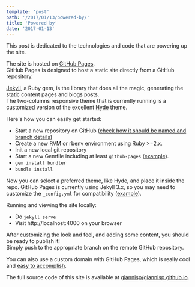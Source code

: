 ```yaml
---
template: 'post'
path: '/2017/01/13/powered-by/'
title: 'Powered by'
date: '2017-01-13'
---
```


This post is dedicated to the technologies and code that are powering up the site.

The site is hosted on [GitHub Pages](https://pages.github.com/).  
GitHub Pages is designed to host a static site directly from a GitHub repository.

[Jekyll](https://github.com/jekyll/jekyll), a Ruby gem, is the library that does all the magic, generating the static content pages and blogs posts.  
The two-columns responsive theme that is currently running is a customized version of the excellent [Hyde](https://github.com/poole/hyde) theme.

Here's how you can easily get started:

- Start a new repository on GitHub ([check how it should be named and branch details](https://help.github.com/articles/user-organization-and-project-pages/))
- Create a new RVM or rbenv environment using Ruby >=2.x.
- Init a new local git repository
- Start a new Gemfile including at least `github-pages` ([example](https://github.com/giannisp/giannisp.github.io/blob/master/Gemfile)).
- `gem install bundler`
- `bundle install`

Now you can select a preferred theme, like Hyde, and place it inside the repo.
GitHub Pages is currently using Jekyll 3.x, so you may need to customize the `_config.yml` for compatibility ([example](https://github.com/giannisp/giannisp.github.io/blob/master/_config.yml)).

Running and viewing the site locally:

- Do `jekyll serve`
- Visit http://localhost:4000 on your browser

After customizing the look and feel, and adding some content, you should be ready to publish it!  
Simply push to the appropriate branch on the remote GitHub repository.

You can also use a custom domain with GitHub Pages, which is really cool and [easy to accomplish](https://help.github.com/articles/using-a-custom-domain-with-github-pages/).

The full source code of this site is available at [giannisp/giannisp.github.io](https://github.com/giannisp/giannisp.github.io).
